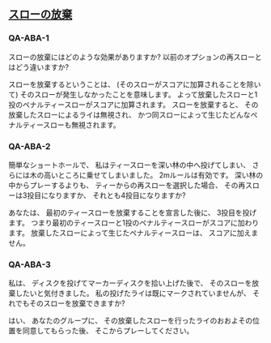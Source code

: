## [スローの放棄](80901)

### QA-ABA-1
スローの放棄にはど​​のような効果がありますか?
以前のオプションの再スローとはどう違いますか?

スローを放棄するということは、
(そのスローがスコアに加算されることを除いて)
そのスローが発生しなかったことを意味します。
よって放棄したスローと1投のペナルティースローがスコアに加算されます。
スローを放棄すると、
その放棄したスローによるライは無視され、
かつ同スローによって生じたどんなペナルティースローも無視されます。

### QA-ABA-2
簡単なショートホールで、
私はティースローを深い林の中へ投げてしまい、
さらには木の高いところに乗せてしまいました。
2mルールは有効です。
深い林の中からプレーするよりも、
ティーからの再スローを選択した場合、
その再スローは3投目になりますか、
それとも4投目になりますか?

あなたは、
最初のティースローを放棄することを宣言した後に、
3投目を投げます。
つまり最初のティースローと1投のペナルティースローがスコアに加わります。
放棄したスローによって生じたペナルティースローは、
スコアに加えません。

### QA-ABA-3
私は、
ディスクを投げてマーカーディスクを拾い上げた後で、
そのスローを放棄したいと気付きました。
私の投げたライは既にマークされていませんが、
それでもそのスローを放棄できますか?

はい、
あなたのグループに、
その放棄したスローを行ったライのおおよその位置を同意してもらった後、
そこからプレーしてください。
